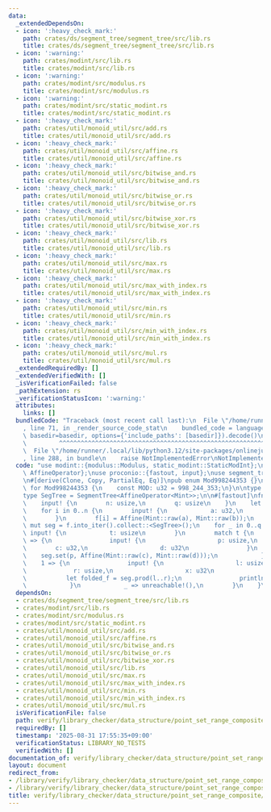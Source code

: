 ```yaml
---
data:
  _extendedDependsOn:
  - icon: ':heavy_check_mark:'
    path: crates/ds/segment_tree/segment_tree/src/lib.rs
    title: crates/ds/segment_tree/segment_tree/src/lib.rs
  - icon: ':warning:'
    path: crates/modint/src/lib.rs
    title: crates/modint/src/lib.rs
  - icon: ':warning:'
    path: crates/modint/src/modulus.rs
    title: crates/modint/src/modulus.rs
  - icon: ':warning:'
    path: crates/modint/src/static_modint.rs
    title: crates/modint/src/static_modint.rs
  - icon: ':heavy_check_mark:'
    path: crates/util/monoid_util/src/add.rs
    title: crates/util/monoid_util/src/add.rs
  - icon: ':heavy_check_mark:'
    path: crates/util/monoid_util/src/affine.rs
    title: crates/util/monoid_util/src/affine.rs
  - icon: ':heavy_check_mark:'
    path: crates/util/monoid_util/src/bitwise_and.rs
    title: crates/util/monoid_util/src/bitwise_and.rs
  - icon: ':heavy_check_mark:'
    path: crates/util/monoid_util/src/bitwise_or.rs
    title: crates/util/monoid_util/src/bitwise_or.rs
  - icon: ':heavy_check_mark:'
    path: crates/util/monoid_util/src/bitwise_xor.rs
    title: crates/util/monoid_util/src/bitwise_xor.rs
  - icon: ':heavy_check_mark:'
    path: crates/util/monoid_util/src/lib.rs
    title: crates/util/monoid_util/src/lib.rs
  - icon: ':heavy_check_mark:'
    path: crates/util/monoid_util/src/max.rs
    title: crates/util/monoid_util/src/max.rs
  - icon: ':heavy_check_mark:'
    path: crates/util/monoid_util/src/max_with_index.rs
    title: crates/util/monoid_util/src/max_with_index.rs
  - icon: ':heavy_check_mark:'
    path: crates/util/monoid_util/src/min.rs
    title: crates/util/monoid_util/src/min.rs
  - icon: ':heavy_check_mark:'
    path: crates/util/monoid_util/src/min_with_index.rs
    title: crates/util/monoid_util/src/min_with_index.rs
  - icon: ':heavy_check_mark:'
    path: crates/util/monoid_util/src/mul.rs
    title: crates/util/monoid_util/src/mul.rs
  _extendedRequiredBy: []
  _extendedVerifiedWith: []
  _isVerificationFailed: false
  _pathExtension: rs
  _verificationStatusIcon: ':warning:'
  attributes:
    links: []
  bundledCode: "Traceback (most recent call last):\n  File \"/home/runner/.local/lib/python3.12/site-packages/onlinejudge_verify/documentation/build.py\"\
    , line 71, in _render_source_code_stat\n    bundled_code = language.bundle(stat.path,\
    \ basedir=basedir, options={'include_paths': [basedir]}).decode()\n          \
    \         ^^^^^^^^^^^^^^^^^^^^^^^^^^^^^^^^^^^^^^^^^^^^^^^^^^^^^^^^^^^^^^^^^^^^^^^^^^^^^^^^^\n\
    \  File \"/home/runner/.local/lib/python3.12/site-packages/onlinejudge_verify/languages/rust.py\"\
    , line 288, in bundle\n    raise NotImplementedError\nNotImplementedError\n"
  code: "use modint::{modulus::Modulus, static_modint::StaticModInt};\nuse monoid_util::affine::{Affine,\
    \ AffineOperator};\nuse proconio::{fastout, input};\nuse segment_tree::SegmentTree;\n\
    \n#[derive(Clone, Copy, PartialEq, Eq)]\npub enum Mod998244353 {}\n\nimpl Modulus\
    \ for Mod998244353 {\n    const MOD: u32 = 998_244_353;\n}\n\ntype Mint = StaticModInt<Mod998244353>;\n\
    type SegTree = SegmentTree<AffineOperator<Mint>>;\n\n#[fastout]\nfn main() {\n\
    \    input! {\n        n: usize,\n        q: usize\n    }\n    let mut f = Vec::<Affine<Mint>>::new();\n\
    \    for i in 0..n {\n        input! {\n            a: u32,\n            b: u32\n\
    \        }\n        f[i] = Affine(Mint::raw(a), Mint::raw(b));\n    }\n    let\
    \ mut seg = f.into_iter().collect::<SegTree>();\n    for _ in 0..q {\n       \
    \ input! {\n            t: usize\n        }\n        match t {\n            0\
    \ => {\n                input! {\n                    p: usize,\n            \
    \        c: u32,\n                    d: u32\n                }\n            \
    \    seg.set(p, Affine(Mint::raw(c), Mint::raw(d)));\n            }\n        \
    \    1 => {\n                input! {\n                    l: usize,\n       \
    \             r: usize,\n                    x: u32\n                }\n     \
    \           let folded_f = seg.prod(l..r);\n                println!(\"{}\", folded_f.eval(Mint::raw(x)));\n\
    \            }\n            _ => unreachable!(),\n        }\n    }\n}\n"
  dependsOn:
  - crates/ds/segment_tree/segment_tree/src/lib.rs
  - crates/modint/src/lib.rs
  - crates/modint/src/modulus.rs
  - crates/modint/src/static_modint.rs
  - crates/util/monoid_util/src/add.rs
  - crates/util/monoid_util/src/affine.rs
  - crates/util/monoid_util/src/bitwise_and.rs
  - crates/util/monoid_util/src/bitwise_or.rs
  - crates/util/monoid_util/src/bitwise_xor.rs
  - crates/util/monoid_util/src/lib.rs
  - crates/util/monoid_util/src/max.rs
  - crates/util/monoid_util/src/max_with_index.rs
  - crates/util/monoid_util/src/min.rs
  - crates/util/monoid_util/src/min_with_index.rs
  - crates/util/monoid_util/src/mul.rs
  isVerificationFile: false
  path: verify/library_checker/data_structure/point_set_range_composite/src/main.rs
  requiredBy: []
  timestamp: '2025-08-31 17:55:35+09:00'
  verificationStatus: LIBRARY_NO_TESTS
  verifiedWith: []
documentation_of: verify/library_checker/data_structure/point_set_range_composite/src/main.rs
layout: document
redirect_from:
- /library/verify/library_checker/data_structure/point_set_range_composite/src/main.rs
- /library/verify/library_checker/data_structure/point_set_range_composite/src/main.rs.html
title: verify/library_checker/data_structure/point_set_range_composite/src/main.rs
---
```

